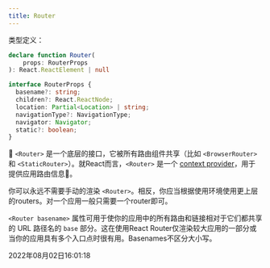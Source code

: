```yaml
---
title: Router
---
```


类型定义：

```typescript
declare function Router(
	props: RouterProps
): React.ReactElement | null

interface RouterProps {
  basename?: string;
  children?: React.ReactNode;
  location: Partial<Location> | string;
  navigationType?: NavigationType;
  navigator: Navigator;
  static?: boolean;
}
```

📒 `<Router>` 是一个底层的接口，它被所有路由组件共享（比如 `<BrowserRouter>` 和 `<StaticRouter>`）。就React而言，`<Router>` 是一个 [context provider](https://reactjs.org/docs/context.html#contextprovider)，用于提供应用路由信息🤩。

你可以永远不需要手动的渲染 `<Router>`。相反，你应当根据使用环境使用更上层的routers。对一个应用一般只需要一个router即可。

`<Router basename>` 属性可用于使你的应用中的所有路由和链接相对于它们都共享的 URL 路径名的 `base` 部分。这在使用React Router仅渲染较大应用的一部分或当你的应用具有多个入口点时很有用。Basenames不区分大小写。



2022年08月02日16:01:18

